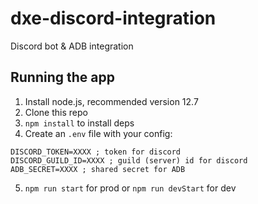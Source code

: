 # dxe-discord-integration
Discord bot &amp; ADB integration

## Running the app
1. Install node.js, recommended version 12.7
2. Clone this repo
3. ```npm install``` to install deps
4. Create an ```.env``` file with your config:
```
DISCORD_TOKEN=XXXX ; token for discord
DISCORD_GUILD_ID=XXXX ; guild (server) id for discord
ADB_SECRET=XXXX ; shared secret for ADB
```
5. ```npm run start``` for prod or ```npm run devStart``` for dev